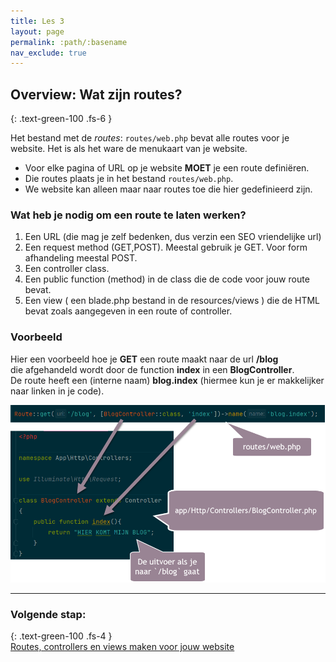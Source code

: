 ```yaml
---
title: Les 3
layout: page
permalink: :path/:basename
nav_exclude: true
---
```


## Overview: Wat zijn routes?
{: .text-green-100 .fs-6 }

Het bestand met de *routes*: `routes/web.php` bevat alle routes voor je website.
Het is als het ware de menukaart van je website.

- Voor elke pagina of URL op je website **MOET** je een route definiëren.
- Die routes plaats je in het bestand `routes/web.php`.
- We website kan alleen maar naar routes toe die hier gedefinieerd zijn.


### Wat heb je nodig om een route te laten werken?
1. Een URL (die mag je zelf bedenken, dus verzin een SEO vriendelijke url)
2. Een request method (GET,POST). Meestal gebruik je GET. Voor form afhandeling meestal POST.
3. Een controller class. 
4. Een public function (method) in de class die de code voor jouw route bevat.
5. Een view ( een blade.php bestand in de resources/views ) die de HTML bevat zoals aangegeven in een route of controller.

### Voorbeeld
Hier een voorbeeld hoe je **GET** een route maakt naar de url **/blog**   
die afgehandeld wordt door de function **index** in een **BlogController**.  
De route heeft een (interne naam) **blog.index** (hiermee kun je er makkelijker naar linken in je code).

![Route](images/route-example.png)

---
### Volgende stap:
{: .text-green-100 .fs-4 }  
[Routes, controllers en views maken voor jouw website](routes-controllers-views)
